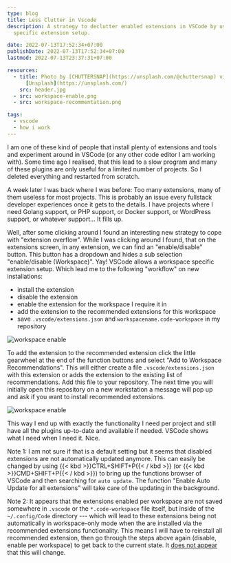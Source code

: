 ```yaml
---
type: blog
title: Less Clutter in Vscode
description: A strategy to declutter enabled extensions in VSCode by using a workspace
  specific extension setup.

date: 2022-07-13T17:52:34+07:00
publishDate: 2022-07-13T17:52:34+07:00
lastmod: 2022-07-13T23:37:31+07:00

resources:
  - title: Photo by [CHUTTERSNAP](https://unsplash.com/@chuttersnap) via
      [Unsplash](https://unsplash.com/)
    src: header.jpg
  - src: workspace-enable.png
  - src: workspace-recommentation.png

tags:
  - vscode
  - how i work
---
```


I am one of these kind of people that install plenty of extensions and tools and experiment around in VSCode (or any other code editor I am working with). Some time ago I realised, that this lead to a slow program and many of these plugins are only useful for a limited number of projects. So I deleted everything and restarted from scratch.

A week later I was back where I was before: Too many extensions, many of them useless for most projects. This is probably an issue every fullstack developer experiences once it gets to the details. I have projects where I need Golang support, or PHP support, or Docker support, or WordPress support, or whatever support... It fills up.

Well, after some clicking around I found an interesting new strategy to cope with "extension overflow". While I was clicking around I found, that on the extensions screen, in any extension, we can find an "enable/disable" button. This button has a dropdown and hides a sub selection "enable/disable (Workspace)". Yay! VSCode allows a workspace specific extension setup. Which lead me to the following "workflow" on new installations:

- install the extension
- disable the extension
- enable the extension for the workspace I require it in
- add the extension to the recommended extensions for this workspace
- save `.vscode/extensions.json` and `workspacename.code-workspace` in my repository

![workspace enable](/blog/2022/less-clutter-in-vscode/workspace-enable.png)

To add the extension to the recommended extension click the little gearwheel at the end of the function buttons and select "Add to Workspace Recommendations". This will either create a file `.vscode/extensions.json` with this extension or adds the extension to the existing list of recommendations. Add this file to your repository. The next time you will initially open this repository on a new workstation a message will pop up and ask if you want to install recommended extensions.

![workspace enable](/blog/2022/less-clutter-in-vscode/workspace-recommendations.png)

This way I end up with exactly the functionality I need per project and still have all the plugins up-to-date and available if needed. VSCode shows what I need when I need it. Nice.

Note 1: I am not sure if that is a default setting but it seems that disabled extensions are not automatically updated anymore. This can easily be changed by using {{< kbd >}}CTRL+SHIFT+P{{< / kbd >}} (or {{< kbd >}}CMD+SHIFT+P{{< / kbd >}}) to bring up the functions browser of VSCode and then searching for `auto update`. The function "Enable Auto Update for all extensions" will take care of the updating in the background.

Note 2: It appears that the extensions enabled per workspace are not saved somewhere in `.vscode` or the `*.code-workspace` file itself, but inside of the `~/.config/Code` directory --- which will lead to these extensions being not automatically in workspace-only mode when the are installed via the recommended extensions functionality. This means I will have to reinstall all recommended extension, then go through the steps above again (disable, enable per workspace) to get back to the current state. It [does not appear](https://github.com/microsoft/vscode/issues/15611) that this will change.
